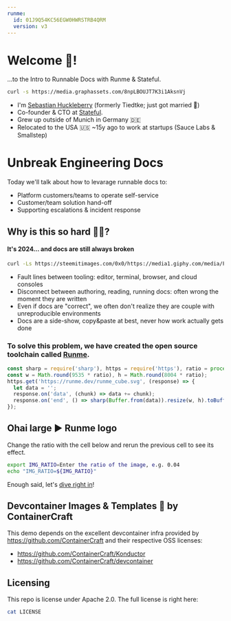 ```yaml
---
runme:
  id: 01J9Q54KC56EGW0HWRSTRB4QRM
  version: v3
---
```


# Welcome 👋!

...to the Intro to Runnable Docs with Runme & Stateful.

```sh {"id":"01J9PKTCCF1X9NKG7N64SVWDJ4","interactive":"false"}
curl -s https://media.graphassets.com/8npLBOUJT7K3i1AksnVj
```

- I'm [Sebastian Huckleberry](https://www.linkedin.com/in/sebastiantiedtke/) (formerly Tiedtke; just got married 💒)
- Co-founder & CTO at [Stateful](https://stateful.com/).
- Grew up outside of Munich in Germany 🇩🇪
- Relocated to the USA 🇺🇸 ~15y ago to work at startups (Sauce Labs & Smallstep)

# Unbreak Engineering Docs

Today we'll talk about how to levarage runnable docs to:

- Platform customers/teams to operate self-service
- Customer/team solution hand-off
- Supporting escalations & incident response

## Why is this so hard ⛓️‍💥?

#### It's 2024... and docs are still **always** broken

```sh {"id":"01J9QKC740F5YY7WPVGCC7JRQD","interactive":"false"}
curl -Ls https://steemitimages.com/0x0/https://media1.giphy.com/media/F7yLXA5fJ5sLC/giphy.gif
```

- Fault lines between tooling: editor, terminal, browser, and cloud consoles
- Disconnect between authoring, reading, running docs: often wrong the moment they are written
- Even if docs are "correct", we often don't realize they are couple with unreproducible environments
- Docs are a side-show, copy&paste at best, never how work actually gets done

### To solve this problem, we have created the open source toolchain called [Runme](https://runme.dev).

```javascript {"id":"01J9PP34RXT5C0470PABM5AC5T","interactive":"false"}
const sharp = require('sharp'), https = require('https'), ratio = process.env.IMG_RATIO || 0.1;
const w = Math.round(9535 * ratio), h = Math.round(8004 * ratio);
https.get('https://runme.dev/runme_cube.svg', (response) => {
  let data = '';
  response.on('data', (chunk) => data += chunk);
  response.on('end', () => sharp(Buffer.from(data)).resize(w, h).toBuffer().then(resized => process.stdout.write(resized)));
});
```

## Ohai large ▶️ Runme logo

Change the ratio with the cell below and rerun the previous cell to see its effect.

```sh {"id":"01J9PTV1YKNA83TESRZ18WC90D","promptEnv":"yes","terminalRows":"3"}
export IMG_RATIO=Enter the ratio of the image, e.g. 0.04
echo "IMG_RATIO=${IMG_RATIO}"
```

Enough said, let's [dive right in](docs/0_intro.md)!

## Devcontainer Images & Templates 🧙 by ContainerCraft

This demo depends on the excellent devcontainer infra provided by https://github.com/ContainerCraft and their respective OSS licenses:

- https://github.com/ContainerCraft/Konductor
- https://github.com/ContainerCraft/devcontainer

## Licensing

This repo is license under Apache 2.0. The full license is right here:

```sh {"id":"01J9PTQEJNGB9PCYVG8DSEDNSQ","terminalRows":"20"}
cat LICENSE
```
